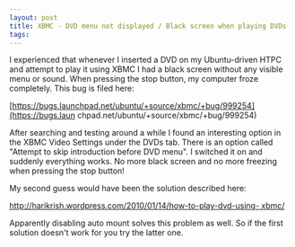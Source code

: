 ```yaml
---
layout: post
title: XBMC - DVD menu not displayed / Black screen when playing DVDs
tags: 
---
```

I experienced that whenever I inserted a DVD on my Ubuntu-driven HTPC and
attempt to play it using XBMC I had a black screen without any visible menu or
sound. When pressing the stop button, my computer froze completely. This bug
is filed here:

[https://bugs.launchpad.net/ubuntu/+source/xbmc/+bug/999254](https://bugs.laun
chpad.net/ubuntu/+source/xbmc/+bug/999254)

After searching and testing around a while I found an interesting option in
the XBMC Video Settings under the DVDs tab. There is an option called "Attempt
to skip introduction before DVD menu". I switched it on and suddenly
everything works. No more black screen and no more freezing when pressing the
stop button!

My second guess would have been the solution described here:

[http://harikrish.wordpress.com/2010/01/14/how-to-play-dvd-using-
xbmc/](http://harikrish.wordpress.com/2010/01/14/how-to-play-dvd-using-xbmc/)

Apparently disabling auto mount solves this problem as well. So if the first
solution doesn't work for you try the latter one.


